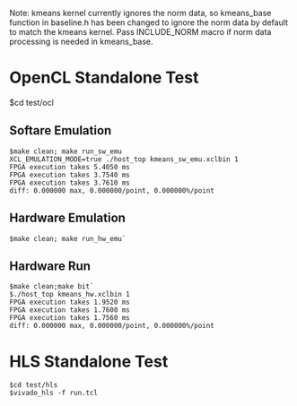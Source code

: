 Note: kmeans kernel currently ignores the norm data, so kmeans_base function in 
baseline.h has been changed to ignore the norm data by default to match the 
kmeans kernel. Pass INCLUDE_NORM macro if norm data processing is needed in
kmeans_base.

# OpenCL Standalone Test

$cd test/ocl

## Softare Emulation
```
$make clean; make run_sw_emu
XCL_EMULATION_MODE=true ./host_top kmeans_sw_emu.xclbin 1
FPGA execution takes 5.4050 ms
FPGA execution takes 3.7540 ms
FPGA execution takes 3.7610 ms
diff: 0.000000 max, 0.000000/point, 0.000000%/point
```

## Hardware Emulation
```
$make clean; make run_hw_emu`
```

## Hardware Run
```
$make clean;make bit`
$./host_top kmeans_hw.xclbin 1
FPGA execution takes 1.9520 ms
FPGA execution takes 1.7600 ms
FPGA execution takes 1.7560 ms
diff: 0.000000 max, 0.000000/point, 0.000000%/point
```

# HLS Standalone Test
```
$cd test/hls
$vivado_hls -f run.tcl
``` 



